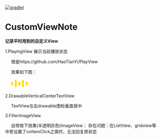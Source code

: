 
[![gradle](https://img.shields.io/badge/gradle-2.3.2-blue.svg)](https://img.shields.io/badge/gradle-2.3.2-blue.svg))
# CustomViewNote
**记录平时用到的自定义View**

1.PlayingView  展示当前播放状态

&nbsp; &nbsp; &nbsp;借鉴https://github.com/HaoTianYi/PlayView 

&nbsp; &nbsp; &nbsp;效果如下图：

&nbsp; &nbsp; &nbsp;![](播放.gif)

2.DrawableVerticalCenterTextView 
  
  &nbsp; &nbsp; &nbsp;TextView左右drawable图标垂直居中
  
3.FilterImageView

&nbsp; &nbsp; &nbsp;自带按下效果(半透明灰色)ImageView： 存在问题：在ListView、gridview等中若设置了onItemClick之类时，无法回复原状态
